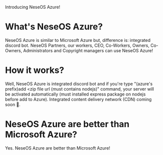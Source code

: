 Introducing NeseOS Azure!

# What's NeseOS Azure?

NeseOS Azure is similar to Microsoft Azure but, difference is: integrated discord bot. NeseOS Partners, our workers, CEO, Co-Workers, Owners, Co-Owners, Administrators and Copyright managers can use NeseOS Azure!

# How it works?

Well, NeseOS Azure is integrated discord bot and if you're type "(azure's prefix)add <zip file url (must contains nodejs)" command, your server will be activated automatically (must installed express package on nodejs before add to Azure). Integrated content delivery network (CDN) coming soon 👀. 

# NeseOS Azure are better than Microsoft Azure?

Yes. NeseOS Azure are better than Microsoft Azure!
